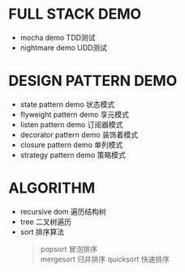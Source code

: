 # FULL STACK DEMO

 - mocha demo  TDD测试
 - nightmare demo  UDD测试

# DESIGN PATTERN DEMO

 - state pattern demo 状态模式
 - flyweight pattern demo 享元模式
 - listen pattern demo 订阅器模式
 - decorator pattern demo 装饰着模式
 - closure pattern demo 单列模式
 - strategy pattern demo 策略模式

 # ALGORITHM

 - recursive dom 遍历结构树
 - tree          二叉树遍历
 - sort          排序算法
    > popsort   冒泡排序   
    > mergesort 归并排序 
    > quicksort 快速排序
